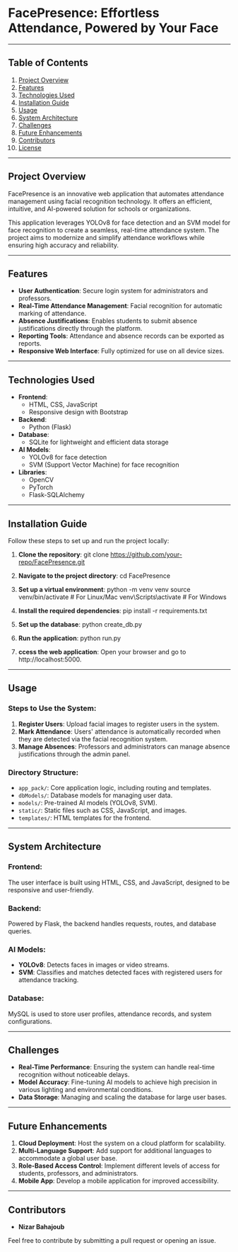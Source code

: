 # FacePresence: Effortless Attendance, Powered by Your Face

------------------------------------------------------------

## Table of Contents
1. [Project Overview](#project-overview)
2. [Features](#features)
3. [Technologies Used](#technologies-used)
4. [Installation Guide](#installation-guide)
5. [Usage](#usage)
6. [System Architecture](#system-architecture)
7. [Challenges](#challenges)
8. [Future Enhancements](#future-enhancements)
9. [Contributors](#contributors)
10. [License](#license)

------------------------------------------------------------

## Project Overview
FacePresence is an innovative web application that automates attendance management using facial recognition technology. It offers an efficient, intuitive, and AI-powered solution for schools or organizations.  

This application leverages YOLOv8 for face detection and an SVM model for face recognition to create a seamless, real-time attendance system. The project aims to modernize and simplify attendance workflows while ensuring high accuracy and reliability.

------------------------------------------------------------

## Features
- **User Authentication**: Secure login system for administrators and professors.
- **Real-Time Attendance Management**: Facial recognition for automatic marking of attendance.
- **Absence Justifications**: Enables students to submit absence justifications directly through the platform.
- **Reporting Tools**: Attendance and absence records can be exported as reports.
- **Responsive Web Interface**: Fully optimized for use on all device sizes.

------------------------------------------------------------

## Technologies Used
- **Frontend**: 
  - HTML, CSS, JavaScript
  - Responsive design with Bootstrap
- **Backend**: 
  - Python (Flask)
- **Database**: 
  - SQLite for lightweight and efficient data storage
- **AI Models**: 
  - YOLOv8 for face detection
  - SVM (Support Vector Machine) for face recognition
- **Libraries**: 
  - OpenCV
  - PyTorch
  - Flask-SQLAlchemy

------------------------------------------------------------

## Installation Guide
Follow these steps to set up and run the project locally:

1. **Clone the repository**:
    git clone https://github.com/your-repo/FacePresence.git

2. **Navigate to the project directory**:
        cd FacePresence

3. **Set up a virtual environment**:
        python -m venv venv
        source venv/bin/activate   # For Linux/Mac
        venv\Scripts\activate      # For Windows

4. **Install the required dependencies**:
        pip install -r requirements.txt

5. **Set up the database**:
        python create_db.py

6. **Run the application**:
        python run.py

7. **ccess the web application**:
    Open your browser and go to http://localhost:5000.

------------------------------------------------------------

## Usage

### Steps to Use the System:
1. **Register Users**: Upload facial images to register users in the system.  
2. **Mark Attendance**: Users' attendance is automatically recorded when they are detected via the facial recognition system.  
3. **Manage Absences**: Professors and administrators can manage absence justifications through the admin panel.  

### Directory Structure:
- `app_pack/`: Core application logic, including routing and templates.  
- `dbModels/`: Database models for managing user data.  
- `models/`: Pre-trained AI models (YOLOv8, SVM).  
- `static/`: Static files such as CSS, JavaScript, and images.  
- `templates/`: HTML templates for the frontend.  

------------------------------------------------------------

## System Architecture
### Frontend:
The user interface is built using HTML, CSS, and JavaScript, designed to be responsive and user-friendly.

### Backend:
Powered by Flask, the backend handles requests, routes, and database queries.

### AI Models:
- **YOLOv8**: Detects faces in images or video streams.  
- **SVM**: Classifies and matches detected faces with registered users for attendance tracking.  

### Database:
MySQL is used to store user profiles, attendance records, and system configurations.

------------------------------------------------------------

## Challenges
- **Real-Time Performance**: Ensuring the system can handle real-time recognition without noticeable delays.  
- **Model Accuracy**: Fine-tuning AI models to achieve high precision in various lighting and environmental conditions.  
- **Data Storage**: Managing and scaling the database for large user bases.  

------------------------------------------------------------

## Future Enhancements
1. **Cloud Deployment**: Host the system on a cloud platform for scalability.  
2. **Multi-Language Support**: Add support for additional languages to accommodate a global user base.  
3. **Role-Based Access Control**: Implement different levels of access for students, professors, and administrators.  
4. **Mobile App**: Develop a mobile application for improved accessibility.  

---

## Contributors
- **Nizar Bahajoub**

Feel free to contribute by submitting a pull request or opening an issue.

